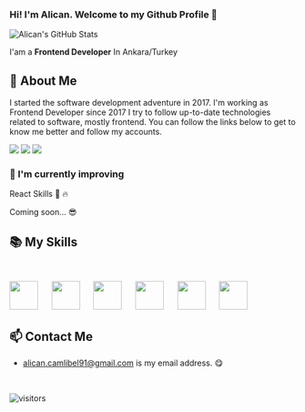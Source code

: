 ### Hi! I'm Alican. Welcome to my Github Profile 👋

![Alican's GitHub Stats](https://github-readme-stats.vercel.app/api?username=Nuptial&show_icons=true&theme=dark)


I'am a **Frontend Developer** In Ankara/Turkey


## 📖 About Me

I started the software development adventure in 2017.  I'm working as Frontend Developer since 2017 I try to follow up-to-date technologies related to software, mostly frontend. You can follow the links below to get to know me better and follow my accounts.

<p>
<a href="https://www.linkedin.com/in/alican-%C3%A7aml%C4%B1bel-7a160290/"><img src="https://img.shields.io/badge/Linkedin-%23303036?logo=linkedin&color=%23303036&style=flat-square"></a>
<a href="https://www.instagram.com/alican_camlibel"><img src="https://img.shields.io/badge/Instagram-%23303036?logo=instagram&color=%23303036&style=flat-square"></a>
<a href="https://medium.com/@alican.camlibel91">
<img src="https://img.shields.io/badge/Medium-%23303036?logo=medium&color=%23303036&style=flat-square">
</a>
</p>

### 🌱  I'm currently improving 

React Skills 💪 🔥

Coming soon... 😎

## 📚 My Skills

<br>

<p>
<img height="50" src="https://upload.wikimedia.org/wikipedia/commons/4/47/React.svg">&nbsp;&nbsp;&nbsp;&nbsp;&nbsp;
<img height="50" src="//upload.wikimedia.org/wikipedia/commons/thumb/f/f5/Typescript.svg/64px-Typescript.svg.png">&nbsp;&nbsp;&nbsp;&nbsp;&nbsp;
<img height="50" src="https://upload.wikimedia.org/wikipedia/commons/9/96/Sass_Logo_Color.svg">&nbsp;&nbsp;&nbsp;&nbsp;&nbsp;
<img height="50" src="https://upload.wikimedia.org/wikipedia/commons/3/38/HTML5_Badge.svg">&nbsp;&nbsp;&nbsp;&nbsp;&nbsp;
<img height="50" src="https://upload.wikimedia.org/wikipedia/commons/3/3d/CSS.3.svg">&nbsp;&nbsp;&nbsp;&nbsp;&nbsp;
<img height="50" src="https://upload.wikimedia.org/wikipedia/commons/d/d3/Logo_jQuery.svg">&nbsp;&nbsp;&nbsp;&nbsp;&nbsp;
</p>

## 📫 Contact Me
-  alican.camlibel91@gmail.com is my email address. 😋


<br>

![visitors](https://img.shields.io/badge/dynamic/json?color=informational&label=visitor%20count&query=value&url=https://api.countapi.xyz/hit/Nuptial.Nuptial/readme)

